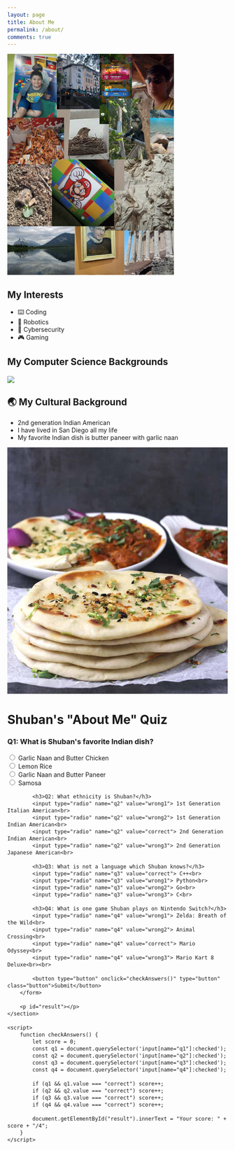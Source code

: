 ```yaml
---
layout: page
title: About Me
permalink: /about/
comments: true
---
```


![about-gallery](image-2.png)

## My Interests

- ⌨️ Coding
- 🤖 Robotics
- 🔐 Cybersecurity
- 🎮 Gaming

## My Computer Science Backgrounds

<img align="center" src="https://go-skill-icons.vercel.app/api/icons?i=py,go,c,rust,java,docker,nginx,vscode,goland,androidstudio,bash,linux,aws,pytorch,tensorflow" />

## 🌏 My Cultural Background

- 2nd generation Indian American
- I have lived in San Diego all my life
- My favorite Indian dish is butter paneer with garlic naan

![naan-paneer](image-3.png)

<head>
    <meta charset="UTF-8">
    <meta name="viewport" content="width=device-width, initial-scale=1.0">
    <title>Shuban's Quiz</title>
</head>
<body>
    <h1>Shuban's "About Me" Quiz</h1>
    <section>
        <form id="quizForm">
            <h3>Q1: What is Shuban's favorite Indian dish?</h3>
            <input type="radio" name="q1" value="wrong1"> Garlic Naan and Butter Chicken<br>
            <input type="radio" name="q1" value="wrong2"> Lemon Rice<br>
            <input type="radio" name="q1" value="correct"> Garlic Naan and Butter Paneer<br>
            <input type="radio" name="q1" value="wrong3"> Samosa<br>

            <h3>Q2: What ethnicity is Shuban?</h3>
            <input type="radio" name="q2" value="wrong1"> 1st Generation Italian American<br>
            <input type="radio" name="q2" value="wrong2"> 1st Generation Indian American<br>
            <input type="radio" name="q2" value="correct"> 2nd Generation Indian American<br>
            <input type="radio" name="q2" value="wrong3"> 2nd Generation Japanese American<br>

            <h3>Q3: What is not a language which Shuban knows?</h3>
            <input type="radio" name="q3" value="correct"> C++<br>
            <input type="radio" name="q3" value="wrong1"> Python<br>
            <input type="radio" name="q3" value="wrong2"> Go<br>
            <input type="radio" name="q3" value="wrong3"> C<br>

            <h3>Q4: What is one game Shuban plays on Nintendo Switch?</h3>
            <input type="radio" name="q4" value="wrong1"> Zelda: Breath of the Wild<br>
            <input type="radio" name="q4" value="wrong2"> Animal Crossing<br>
            <input type="radio" name="q4" value="correct"> Mario Odyssey<br>
            <input type="radio" name="q4" value="wrong3"> Mario Kart 8 Deluxe<br><br>

            <button type="button" onclick="checkAnswers()" type="button" class="button">Submit</button>
        </form>

        <p id="result"></p>
    </section>

    <script>
        function checkAnswers() {
            let score = 0;
            const q1 = document.querySelector('input[name="q1"]:checked');
            const q2 = document.querySelector('input[name="q2"]:checked');
            const q3 = document.querySelector('input[name="q3"]:checked');
            const q4 = document.querySelector('input[name="q4"]:checked');

            if (q1 && q1.value === "correct") score++;
            if (q2 && q2.value === "correct") score++;
            if (q3 && q3.value === "correct") score++;
            if (q4 && q4.value === "correct") score++;

            document.getElementById("result").innerText = "Your score: " + score + "/4";
        }
    </script>
</body>